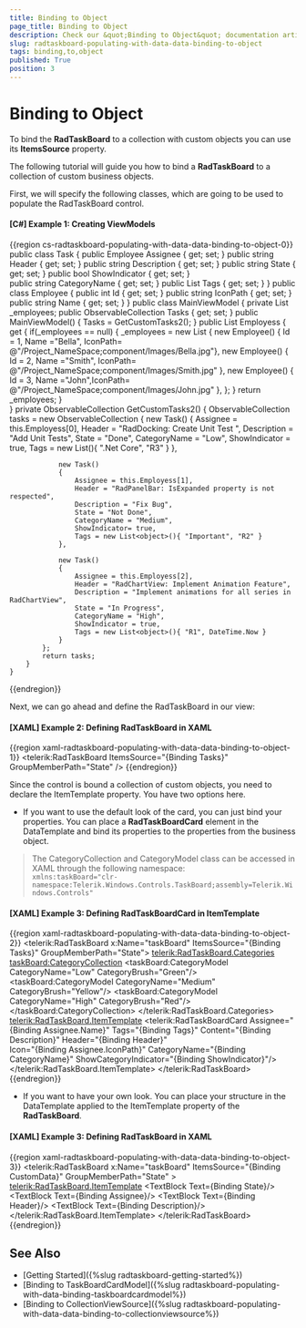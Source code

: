 ```yaml
---
title: Binding to Object
page_title: Binding to Object
description: Check our &quot;Binding to Object&quot; documentation article for the RadTaskBoard WPF control.
slug: radtaskboard-populating-with-data-data-binding-to-object
tags: binding,to,object
published: True
position: 3
---
```


# Binding to Object

To bind the __RadTaskBoard__ to a collection with custom objects you can use its __ItemsSource__ property. 

The following tutorial will guide you how to bind a __RadTaskBoard__ to a collection of custom business objects.

First, we will specify the following classes, which are going to be used to populate the RadTaskBoard control.

#### __[C#] Example 1: Creating ViewModels__
{{region cs-radtaskboard-populating-with-data-data-binding-to-object-0}}
    public class Task
    {
        public Employee Assignee { get; set; }
        public string Header { get; set; }
        public string Description { get; set; }
        public string State { get; set; }
        public bool ShowIndicator { get; set; }    
        public string CategoryName { get; set; }
        public List<object> Tags { get; set; }
    }
    public class Employee
    {
        public int Id { get; set; }
        public string IconPath { get; set; }
        public string Name { get; set; }
    }
	public class MainViewModel 
    {
        private List<Employee> _employees;
        public ObservableCollection<Task> Tasks { get; set; }
        public MainViewModel()
        {
            Tasks = GetCustomTasks2();
        }
        public List<Employee> Employess
        {
            get {
                if(_employees == null)
                {
                    _employees = new List<Employee>
                    {
                        new Employee() { Id = 1, Name ="Bella", IconPath= @"/Project_NameSpace;component/Images/Bella.jpg"},
                        new Employee() { Id = 2, Name ="Smith", IconPath= @"/Project_NameSpace;component/Images/Smith.jpg" },
                        new Employee() { Id = 3, Name ="John",IconPath= @"/Project_NameSpace;component/Images/John.jpg" },
                    };
                }
                return _employees;
            }            
        }
        private ObservableCollection<Task> GetCustomTasks2()
        {
            ObservableCollection<Task> tasks = new ObservableCollection<Task>
            {
                new Task()
                {
                    Assignee = this.Employess[0],
                    Header = "RadDocking: Create Unit Test ",
                    Description = "Add Unit Tests",
                    State = "Done",
                    CategoryName = "Low",
                    ShowIndicator = true,
                    Tags = new List<object>(){ ".Net Core", "R3" }
                },

                new Task()
                {
                    Assignee = this.Employess[1],
                    Header = "RadPanelBar: IsExpanded property is not respected",
                    Description = "Fix Bug",
                    State = "Not Done",
                    CategoryName = "Medium",
                    ShowIndicator= true,
                    Tags = new List<object>(){ "Important", "R2" }
                },

                new Task()
                {
                    Assignee = this.Employess[2],
                    Header = "RadChartView: Implement Animation Feature",
                    Description = "Implement animations for all series in RadChartView",
                    State = "In Progress",
                    CategoryName = "High",
                    ShowIndicator = true,
                    Tags = new List<object>(){ "R1", DateTime.Now }
                }
            };
            return tasks;
        }
    }
{{endregion}}

Next, we can go ahead and define the RadTaskBoard in our view:

#### __[XAML] Example 2: Defining RadTaskBoard in XAML__
{{region xaml-radtaskboard-populating-with-data-data-binding-to-object-1}}
    <telerik:RadTaskBoard ItemsSource="{Binding Tasks}" GroupMemberPath="State" />
{{endregion}}

Since the control is bound a collection of custom objects, you need to declare the ItemTemplate property. You have two options here. 

* If you want to use the default look of the card, you can just bind your properties. You can place a __RadTaskBoardCard__ element in the DataTemplate and bind its properties to the properties from the business object.

>The CategoryCollection and CategoryModel class can be accessed in XAML through the following namespace:  
>`xmlns:taskBoard="clr-namespace:Telerik.Windows.Controls.TaskBoard;assembly=Telerik.Windows.Controls"`

#### __[XAML] Example 3: Defining RadTaskBoardCard in ItemTemplate__
{{region xaml-radtaskboard-populating-with-data-data-binding-to-object-2}}
    <telerik:RadTaskBoard x:Name="taskBoard" ItemsSource="{Binding Tasks}" GroupMemberPath="State">
		<telerik:RadTaskBoard.Categories>
			<taskBoard:CategoryCollection>
				<taskBoard:CategoryModel CategoryName="Low" CategoryBrush="Green"/>
				<taskBoard:CategoryModel CategoryName="Medium" CategoryBrush="Yellow"/>
				<taskBoard:CategoryModel CategoryName="High" CategoryBrush="Red"/>
			</taskBoard:CategoryCollection>
		</telerik:RadTaskBoard.Categories>
		<telerik:RadTaskBoard.ItemTemplate>
			<DataTemplate>
				<telerik:RadTaskBoardCard Assignee="{Binding Assignee.Name}" 
										Tags="{Binding Tags}" 
										Content="{Binding Description}"
										Header="{Binding Header}"  
										Icon="{Binding Assignee.IconPath}"
										CategoryName="{Binding CategoryName}"
										ShowCategoryIndicator="{Binding ShowIndicator}"/>
			</DataTemplate>
		</telerik:RadTaskBoard.ItemTemplate>
	</telerik:RadTaskBoard>
{{endregion}}

* If you want to have your own look. You can place your structure in the DataTemplate applied to the ItemTemplate property of the __RadTaskBoard__.

#### __[XAML] Example 3: Defining RadTaskBoard in XAML__
{{region xaml-radtaskboard-populating-with-data-data-binding-to-object-3}}
    <telerik:RadTaskBoard x:Name="taskBoard" ItemsSource="{Binding CustomData}" GroupMemberPath="State"  >
		<telerik:RadTaskBoard.ItemTemplate>
			<DataTemplate>
				<StackPanel>
					<TextBlock Text={Binding State}/>
					<TextBlock Text={Binding Assignee}/>
					<TextBlock Text={Binding Header}/>
					<TextBlock Text={Binding Description}/>
				</StackPanel>
			</DataTemplate>
		</telerik:RadTaskBoard.ItemTemplate>
	</telerik:RadTaskBoard>
{{endregion}}

## See Also
 * [Getting Started]({%slug radtaskboard-getting-started%})
 * [Binding to TaskBoardCardModel]({%slug radtaskboard-populating-with-data-binding-taskboardcardmodel%})
 * [Binding to CollectionViewSource]({%slug radtaskboard-populating-with-data-data-binding-to-collectionviewsource%})